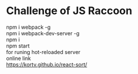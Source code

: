 # Challenge of JS Raccoon

npm i webpack -g
<br/>
npm i webpack-dev-server -g
<br/>
npm i
<br/>
npm start
<br/>
for runing hot-reloaded server
<br/>
online link
<br/>
https://kortv.github.io/react-sort/
